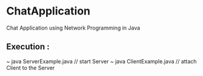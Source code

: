 # ChatApplication
Chat Application using Network Programming in Java

## Execution : 

~ java ServerExample.java // start Server
~ java ClientExample.java // attach Client to the Server
